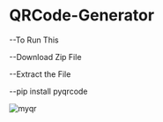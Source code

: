 # QRCode-Generator
--To Run This 

--Download Zip File

--Extract the File

--pip install pyqrcode

![myqr](https://user-images.githubusercontent.com/84859479/188689567-e09039ef-b58d-47d4-a4ab-84809bb36798.png)
